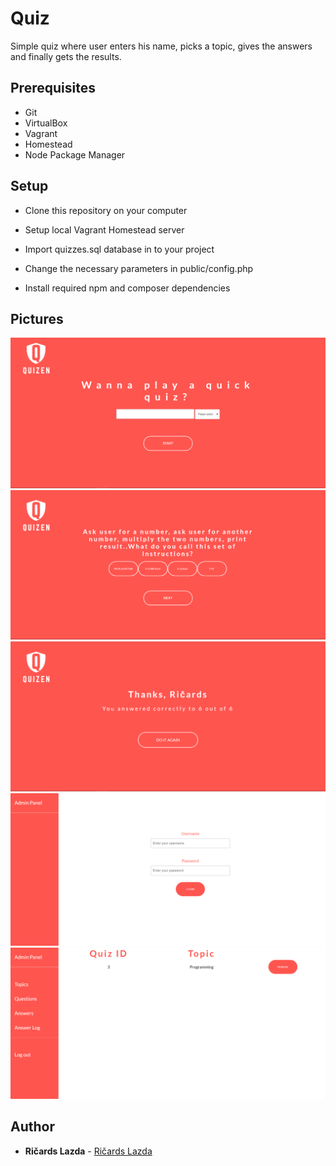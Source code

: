 # Quiz

Simple quiz where user enters his name, picks a topic, gives the answers and finally gets the results.

## Prerequisites

* Git
* VirtualBox
* Vagrant
* Homestead
* Node Package Manager

## Setup

* Clone this repository on your computer

* Setup local Vagrant Homestead server

* Import quizzes.sql database in to your project

* Change the necessary parameters in public/config.php

* Install required npm and composer dependencies


## Pictures

![Docs](docs/1.png)
![Docs](docs/2.png)
![Docs](docs/3.png)
![Docs](docs/4.png)
![Docs](docs/5.png)

## Author

* **Ričards Lazda** - [Ričards Lazda](https://github.com/ricardslazda)

